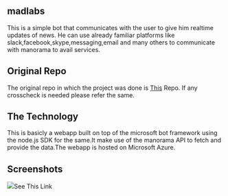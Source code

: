 
## madlabs

This is a simple bot that communicates with the user to give him realtime updates of news. He can use already familiar platforms like slack,facebook,skype,messaging,email
and many others to communicate with manorama to avail services.

## Original Repo

The original repo in which the project was done is <a href="https://github.com/scriptonist/Manorama-Bot">This</a> Repo. If any crosscheck is needed
please refer the same.

## The Technology

This is basicly a webapp built on top of the microsoft bot framework using the node.js SDK for the same.It make use of the manorama API to 
fetch and provide the data.The webapp is hosted on Microsoft Azure.

## Screenshots
<img src="http://imgur.com/a/ZhDaJ">See This Link</img>
